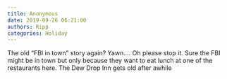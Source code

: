 ```yaml
---
title: Anonymous
date: 2019-09-26 06:21:00
authors: Ripp
categories: Holiday
---
```


 The old “FBI in town” story again?    Yawn....
Oh please stop it. Sure the FBI might be in town but only because they want to eat lunch at one  of the restaurants here.   The Dew Drop Inn gets old after awhile